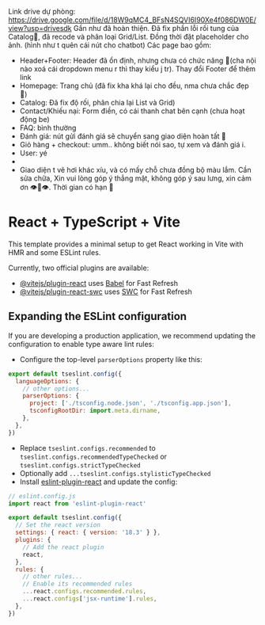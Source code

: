 Link drive dự phòng: https://drive.google.com/file/d/18W9qMC4_BFsN4SQVI6I90Xe4f086DW0E/view?usp=drivesdk
Gần như đã hoàn thiện. Đã fix phần lỗi rối tung của Catalog🥳, đã recode và phân loại Grid/List. Đồng thời đặt placeholder cho ảnh. (hình như t quên cái nút cho chatbot)
Các page bao gồm:
- Header+Footer: Header đã ổn định, nhưng chưa có chức năng 🥲(cha nội nào xoá cái dropdown menu r thì thay kiểu j tr). Thay đổi Footer để thêm link 
- Homepage: Trang chủ (đã fix kha khá lại cho đều, nma chưa chắc đẹp 🥲)
- Catalog: Đã fix độ rối, phân chia lại List và Grid)
- Contact/Khiếu nại: Form điền, có cái thanh chat bên cạnh (chưa hoạt động be)
- FAQ: bình thường
- Đánh giá: nút gửi đánh giá sẽ chuyển sang giao diện hoàn tất 🥳
- Giỏ hàng + checkout: umm.. không biết nói sao, tự xem và đánh giá i.
- User: yé
- 
- Giao diện t vẽ hơi khác xíu, và có mấy chỗ chưa đồng bộ màu lắm. Cần sửa chữa, Xin vui lòng góp ý thẳng mặt, không góp ý sau lưng, xin cảm ơn 👁️👄👁️. Thời gian có hạn 💅






# React + TypeScript + Vite

This template provides a minimal setup to get React working in Vite with HMR and some ESLint rules.

Currently, two official plugins are available:

- [@vitejs/plugin-react](https://github.com/vitejs/vite-plugin-react/blob/main/packages/plugin-react/README.md) uses [Babel](https://babeljs.io/) for Fast Refresh
- [@vitejs/plugin-react-swc](https://github.com/vitejs/vite-plugin-react-swc) uses [SWC](https://swc.rs/) for Fast Refresh

## Expanding the ESLint configuration

If you are developing a production application, we recommend updating the configuration to enable type aware lint rules:

- Configure the top-level `parserOptions` property like this:

```js
export default tseslint.config({
  languageOptions: {
    // other options...
    parserOptions: {
      project: ['./tsconfig.node.json', './tsconfig.app.json'],
      tsconfigRootDir: import.meta.dirname,
    },
  },
})
```

- Replace `tseslint.configs.recommended` to `tseslint.configs.recommendedTypeChecked` or `tseslint.configs.strictTypeChecked`
- Optionally add `...tseslint.configs.stylisticTypeChecked`
- Install [eslint-plugin-react](https://github.com/jsx-eslint/eslint-plugin-react) and update the config:

```js
// eslint.config.js
import react from 'eslint-plugin-react'

export default tseslint.config({
  // Set the react version
  settings: { react: { version: '18.3' } },
  plugins: {
    // Add the react plugin
    react,
  },
  rules: {
    // other rules...
    // Enable its recommended rules
    ...react.configs.recommended.rules,
    ...react.configs['jsx-runtime'].rules,
  },
})
```
